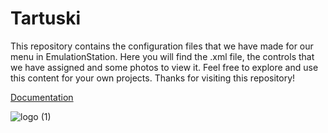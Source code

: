 # Tartuski
This repository contains the configuration files that we have made for our menu in EmulationStation. Here you will find the .xml file, the controls that we have assigned and some photos to view it. Feel free to explore and use this content for your own projects. Thanks for visiting this repository!

<a href=https://github.com/TartuskiJose/Tartuski/wiki/Documentation>Documentation</a>

![logo (1)](https://user-images.githubusercontent.com/131180909/232874795-5e8d937d-a73b-4c5f-abf4-6ca74f2732ed.png)




